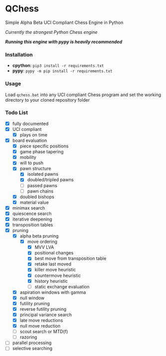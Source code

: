 # QChess

Simple Alpha Beta UCI Compliant Chess Engine in Python

*Currently the strongest Python Chess engine*

***Running this engine with pypy is heavily recommended***

### Installation

- **cpython**: `pip3 install -r requirements.txt`
- **pypy**: `pypy -m pip install -r requirements.txt`

### Usage

Load `qchess.bat` into any UCI compliant Chess program and set the working directory to your cloned repository folder

### Todo List

- [x] fully documented
- [x] UCI compliant
    - [x] plays on time
- [x] board evaluation
    - [x] piece specific positions
    - [x] game phase tapering
    - [x] mobility
    - [x] will to push
    - [x] pawn structure
        - [x] isolated pawns
        - [x] doubled/tripled pawns
        - [ ] passed pawns
        - [ ] pawn chains
    - [x] doubled bishops
    - [x] material value
- [x] minimax search
- [x] quiescence search
- [x] iterative deepening
- [x] transposition tables
- [x] pruning
    - [x] alpha beta pruning
        - [x] move ordering
            - [x] MVV LVA
            - [x] positional changes
            - [x] best move from transposition table
            - [x] retake last moved
            - [x] killer move heuristic
            - [x] countermove heuristic
            - [x] history heuristic
            - [ ] static exchange evaluation
    - [x] aspiration windows with gamma
    - [x] null window
    - [x] futility pruning
    - [x] reverse futility pruning
    - [x] principal variance search
    - [x] late move reductions
    - [x] null move reduction
    - [ ] scout search or MTD(f)
    - [ ] razoring
- [ ] parallel processing
- [ ] selective searching
